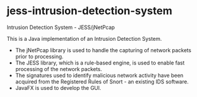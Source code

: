 
# jess-intrusion-detection-system
Intrusion Detection System - JESS/jNetPcap

This is a Java implementation of an Intrusion Detection System.

* The jNetPcap library is used to handle the capturing of network packets prior to processing.
* The JESS library, which is a rule-based engine, is used to enable fast processing of the network packets. 
* The signatures used to identify malicious network activity have been acquired from the Registered Rules of Snort - an existing IDS software. 
* JavaFX is used to develop the GUI.
